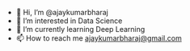 - 👋 Hi, I’m @ajaykumarbharaj
- 👀 I’m interested in Data Science
- 🌱 I’m currently learning Deep Learning
- 📫 How to reach me ajaykumarbharaj@gmail.com

<!---
ajaykumarbharaj/ajaykumarbharaj is a ✨ special ✨ repository because its `README.md` (this file) appears on your GitHub profile.
You can click the Preview link to take a look at your changes.
--->
